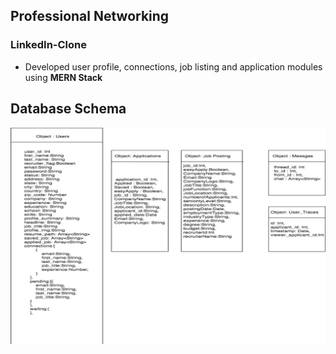 ## Professional Networking 

### LinkedIn-Clone

 - Developed user profile, connections, job listing and application modules using <b>MERN Stack</b> 

## Database Schema
 
![Database_Schema](Architecture/Database_Schema.png)

 
